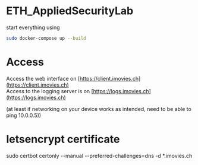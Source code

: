 # ETH_AppliedSecurityLab

start everything using 

```bash
sudo docker-compose up --build
```

# Access
Access the web interface on [https://client.imovies.ch](https://client.imovies.ch)  
Access to the logging server is on [https://logs.imovies.ch](https://logs.imovies.ch)

(at least if networking on your device works as intended, need to be able to ping 10.0.0.5))


# letsencrypt certificate
sudo certbot certonly --manual --preferred-challenges=dns -d *.imovies.ch

